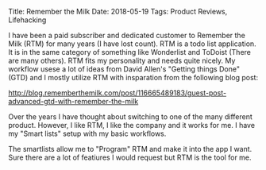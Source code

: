 Title: Remember the Milk
Date: 2018-05-19
Tags: Product Reviews, Lifehacking

I have been a paid subscriber and dedicated customer to Remember the Milk (RTM) for many years (I have lost count). RTM is a todo list application. It is in the same category of something like Wonderlist and ToDoist (There are many others). RTM fits my personality and needs quite nicely. My workflow usese a lot of ideas from David Allen's "Getting things Done" (GTD) and I mostly utilize RTM with insparation from the following blog post:

http://blog.rememberthemilk.com/post/116665489183/guest-post-advanced-gtd-with-remember-the-milk

Over the years I have thought about switching to one of the many different product. However, I like RTM, I like the company and it works for me.  I have my "Smart lists" setup with my basic workflows.

The smartlists  allow me to "Program" RTM and make it into the app I want.  Sure there are a lot of featiures I would request but RTM is the tool for me.
